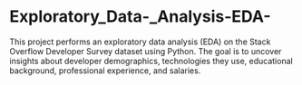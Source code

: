# Exploratory_Data-_Analysis-EDA-
This project performs an exploratory data analysis (EDA) on the Stack Overflow Developer Survey dataset using Python. The goal is to uncover insights about developer demographics, technologies they use, educational background, professional experience, and salaries.
